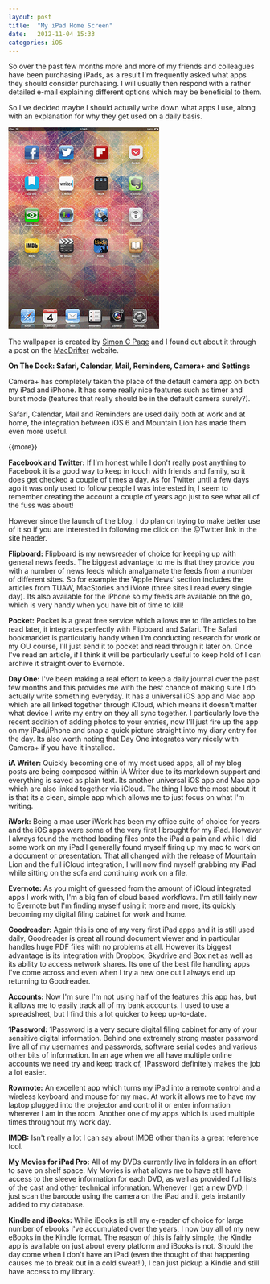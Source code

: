 ```yaml
---
layout: post
title:  "My iPad Home Screen"
date:   2012-11-04 15:33
categories: iOS
---
```

So over the past few months more and more of my friends and colleagues have been purchasing iPads, as a result I'm frequently asked what apps they should consider purchasing. I will usually then respond with a rather detailed e-mail explaining different options which may be beneficial to them.

So I've decided maybe I should actually write down what apps I use, along with an explanation for why they get used on a daily basis.


![My iPad Home Screen](/img/postimages/MyiPadHomescreen.gif)

The wallpaper is created by [Simon C Page](http://simoncpage.co.uk/blog/2012/03/ipad-hd-retina-wallpaper/ "Simon C Page") and I found out about it through a post on the [MacDrifter](http://www.macdrifter.com/2012/11/some-retina-quality-ipad-wallpapers-link.html "MacDrifter") website.

**On The Dock: Safari, Calendar, Mail, Reminders, Camera+ and Settings**

Camera+ has completely taken the place of the default camera app on both my iPad and iPhone. It has some really nice features such as timer and burst mode (features that really should be in the default camera surely?). 

Safari, Calendar, Mail and Reminders are used daily both at work and at home, the integration between iOS 6 and Mountain Lion has made them even more useful.

{{more}}

**Facebook and Twitter:**
If I'm honest while I don't really post anything to Facebook it is a good way to keep in touch with friends and family, so it does get checked a couple of times a day. As for Twitter until a few days ago it was only used to follow people I was interested in, I seem to remember creating the account a couple of years ago just to see what all of the fuss was about! 

However since the launch of the blog, I do plan on trying to make better use of it so if you are interested in following me click on the @Twitter link in the site header.


**Flipboard:**
Flipboard is my newsreader of choice for keeping up with general news feeds. The biggest advantage to me is that they provide you with a number of news feeds which amalgamate the feeds from a number of different sites. So for example the 'Apple News' section includes the articles from TUAW, MacStories and iMore (three sites I read every single day). Its also available for the iPhone so my feeds are available on the go, which is very handy when you have bit of time to kill!

**Pocket:** 
Pocket is a great free service which allows me to file articles to be read later, it integrates perfectly with Flipboard and Safari. The Safari bookmarklet is particularly handy when I'm conducting research for work or my OU course, I'll just send it to pocket and read through it later on. Once I've read an article, if I think it will be particularly useful to keep hold of I can archive it straight over to Evernote.

**Day One:** 
I've been making a real effort to keep a daily journal over the past few months and this provides me with the best chance of making sure I do actually write something everyday. It has a universal iOS app and Mac app which are all linked together through iCloud, which means it doesn't matter what device I write my entry on they all sync together. I particularly love the recent addition of adding photos to your entries, now I'll just fire up the app on my iPad/iPhone and snap a quick picture straight into my diary entry for the day. Its also worth noting that Day One integrates very nicely with Camera+ if you have it installed.

**iA Writer:** 
Quickly becoming one of my most used apps, all of my blog posts are being composed within iA Writer due to its markdown support and everything is saved as plain text. Its another universal iOS app and Mac app which are also linked together via iCloud. The thing I love the most about it is that its a clean, simple app which allows me to just focus on what I'm writing.

**iWork:** 
Being a mac user iWork has been my office suite of choice for years and the iOS apps were some of the very first I brought for my iPad. However I always found the method loading files onto the iPad a pain and while I did some work on my iPad I generally found myself firing up my mac to work on a document or presentation. That all changed with the release of Mountain Lion and the full iCloud integration, I will now find myself grabbing my iPad while sitting on the sofa and continuing work on a file.

**Evernote:** 
As you might of guessed from the amount of iCloud integrated apps I work with, I'm a big fan of cloud based workflows. I'm still fairly new to Evernote but I'm finding myself using it more and more, its quickly becoming my digital filing cabinet for work and home.

**Goodreader:** 
Again this is one of my very first iPad apps and it is still used daily, Goodreader is great all round document viewer and in particular handles huge PDF files with no problems at all. However its biggest advantage is its integration with Dropbox, Skydrive and Box.net as well as its ability to access network shares. Its one of the best file handling apps I've come across and even when I try a new one out I always end up returning to Goodreader.

**Accounts:** 
Now I'm sure I'm not using half of the features this app has, but it allows me to easily track all of my bank accounts. I used to use a spreadsheet, but I find this a lot quicker to keep up-to-date.

**1Password:** 
1Password is a very secure digital filing cabinet for any of your sensitive digital information. Behind one extremely strong master password live all of my usernames and passwords, software serial codes and various other bits of information. In an age when we all have multiple online accounts we need try and keep track of, 1Password definitely makes the job a lot easier.

**Rowmote:** 
An excellent app which turns my iPad into a remote control and a wireless keyboard and mouse for my mac. At work it allows me to have my laptop plugged into the projector and control it or enter information wherever I am in the room. Another one of my apps which is used multiple times throughout my work day.

**IMDB:** 
Isn't really a lot I can say about IMDB other than its a great reference tool.

**My Movies for iPad Pro:** 
All of my DVDs currently live in folders in an effort to save on shelf space. My Movies is what allows me to have still have access to the sleeve information for each DVD, as well as provided full lists of the cast and other technical information. Whenever I get a new DVD, I just scan the barcode using the camera on the iPad and it gets instantly added to my database.

**Kindle and iBooks:** 
While iBooks is still my e-reader of choice for large number of ebooks I've accumulated over the years, I now buy all of my new eBooks in the Kindle format. The reason of this is fairly simple, the Kindle app is available on just about every platform and iBooks is not. Should the day come when I don't have an iPad (even the thought of that happening causes me to break out in a cold sweat!!), I can just pickup a Kindle and still have access to my library. 
